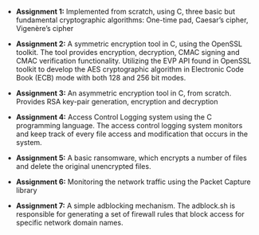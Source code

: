+ **Assignment 1:** Ιmplemented from scratch, using C, three basic but fundamental cryptographic algorithms: One-time pad, 
                    Caesar’s cipher, Vigenère’s cipher

+ **Assignment 2:** A symmetric encryption tool in C, using the OpenSSL toolkit. The tool provides encryption, decryption,
                    CMAC signing and CMAC verification functionality. Utilizing the EVP API found in OpenSSL toolkit to
                    develop the AES cryptographic algorithm in Electronic Code Book (ECB) mode with both 128 and 256 bit modes.


+ **Assignment 3:** An asymmetric encryption tool in C, from scratch. Provides RSA key-pair generation, encryption and decryption  

+ **Assignment 4:**  Access Control Logging system using the C programming language. The access control logging system monitors                      and keep track of every file access and modification that occurs in the system.

+ **Assignment 5:** A basic ransomware, which encrypts a number of files and delete the original unencrypted files.

+ **Assignment 6:** Monitoring the network traffic using the Packet Capture library

+ **Assignment 7:** A simple adblocking mechanism. The adblock.sh is responsible for generating a set of firewall rules that block access for specific network domain names.
